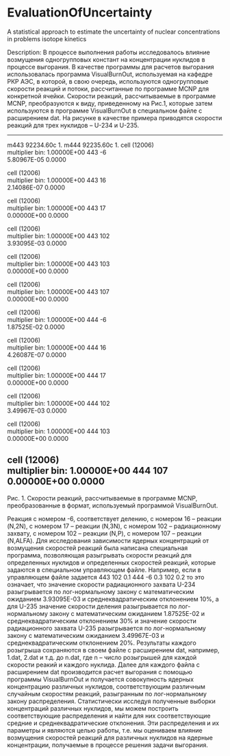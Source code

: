 # EvaluationOfUncertainty
A statistical approach to estimate the uncertainty of nuclear concentrations in problems isotope kinetics


Description:
В процессе выполнения работы исследовалось влияние возмущения одногрупповых констант на концентрации нуклидов в процессе выгорания.
В качестве программы для расчетов выгорания использовалась программа VisualBurnOut, используемая на кафедре РКР АЭС, в которой,
в свою очередь, используются одногрупповые скорости реакций и потоки, рассчитанные по программе MCNP для конкретной ячейки.
Скорости реакций, рассчитываемые в программе MCNP, преобразуются к виду, приведенному на Рис.1, которые затем используются в программе
VisualBurnOut в специальном файле с расширением dat. На рисунке в качестве примера приводятся скорости реакций для трех нуклидов – U-234 и U-235. 

-----------------------------------------------
m443 92234.60c 1.
m444 92235.60c 1.
cell  (12006)                                                                                                           
 multiplier bin:   1.00000E+00  443         -6                                                                         
                 5.80967E-05 0.0000

cell  (12006)                                                                                                           
 multiplier bin:   1.00000E+00  443         16                                                                         
                 2.14086E-07 0.0000

cell  (12006)                                                                                                           
 multiplier bin:   1.00000E+00  443         17                                                                         
                 0.00000E+00 0.0000

cell  (12006)                                                                                                           
 multiplier bin:   1.00000E+00  443        102                                                                         
                 3.93095E-03 0.0000

cell  (12006)                                                                                                           
 multiplier bin:   1.00000E+00  443        103                                                                         
                 0.00000E+00 0.0000

cell  (12006)                                                                                                           
 multiplier bin:   1.00000E+00  443        107                                                                         
                 0.00000E+00 0.0000

cell  (12006)                                                                                                           
 multiplier bin:   1.00000E+00  444         -6                                                                         
                 1.87525E-02 0.0000

cell  (12006)                                                                                                           
 multiplier bin:   1.00000E+00  444         16                                                                         
                 4.26087E-07 0.0000

cell  (12006)                                                                                                           
 multiplier bin:   1.00000E+00  444         17                                                                         
                 0.00000E+00 0.0000

cell  (12006)                                                                                                           
 multiplier bin:   1.00000E+00  444        102                                                                         
                 3.49967E-03 0.0000

cell  (12006)                                                                                                           
 multiplier bin:   1.00000E+00  444        103                                                                         
                 0.00000E+00 0.0000

cell  (12006)                                                                                                           
 multiplier bin:   1.00000E+00  444        107                                                                         
                 0.00000E+00 0.0000
-----------------------------------------------
Рис. 1. Скорости реакций, рассчитываемые в программе MCNP, преобразованные в формат, используемый программой VisualBurnOut.


Реакция с номером -6, соответствует делению, с номером 16 – реакции (N,2N), с номером 17 – реакции (N,3N),
с номером 102 – радиационному захвату, с номером 102 – реакции (N,P), с номером 107 – реакции (N,ALFA).
Для исследования зависимости ядерных концентраций от возмущения скоростей реакций была написана специальная программа,
позволяющая разыгрывать скорости реакций для определенных нуклидов и определенных скоростей реакций, которые задаются в
специальном управляющем файле. Например, если в управляющем файле задается
443 102 0.1
444   -6 0.3 102 0.2
то это означает, что значение скорости радиационного захвата U-234 разыгрывается по лог-нормальному закону
с математическим ожиданием 3.93095E-03 и среднеквадратическим отклонением 10%, а  для U-235 значение скорости деления
разыгрывается по лог-нормальному закону с математическим ожиданием 1.87525E-02 и среднеквадратическим отклонением 30% и
значение скорости радиационного захвата U-235 разыгрывается по лог-нормальному закону с математическим ожиданием 3.49967E-03
и среднеквадратическим отклонением 20%.
Результаты каждого розыгрыша сохраняются в своем файле с расширением dat, например, 1.dat, 2.dat и т.д. до n.dat, где n – число
розыгрышей для каждой скорости реакий и каждого нуклида.
Далее для каждого файла с расширением dat производится расчет выгорания с помощью программы VisualBurnOut и получается совокупность
ядерных концентрацию различных нуклидов, соответствующим различным случайным скоростям реакций, разыгранным по лог-нормальному закону распределения.
Статистически исследуя полученные выборки концентраций различных нуклидов, мы можем построить соответствующие распределения и найти
для них соответствующие средние и среднеквадратические отклонения.
Эти распределения и их параметры и являются целью работы, т.е. мы оцениваем влияние возмущения скоростей реакций для различных
нуклидов на ядерные концентрации, получаемые в процессе решения задачи выгорания.



